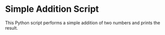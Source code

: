 # Simple Addition Script
This Python script performs a simple addition of two numbers and prints the result.
